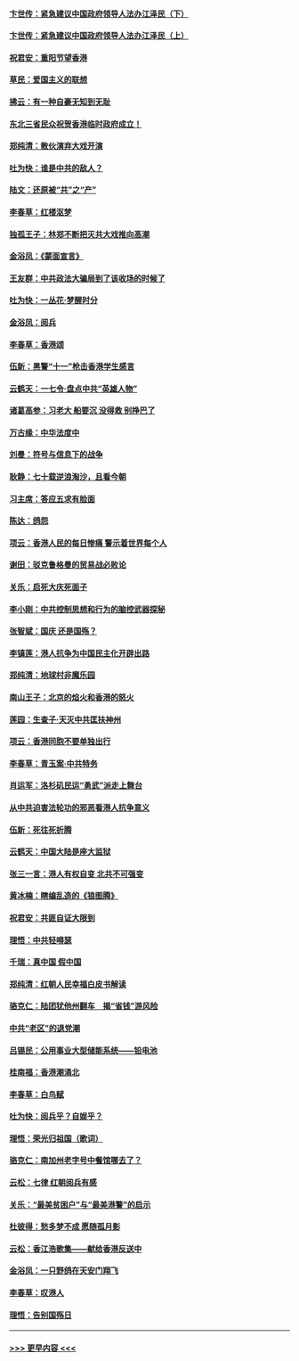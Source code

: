 #### [卞世传：紧急建议中国政府领导人法办江泽民（下）](../pages/nsc993/n11573390.md?t=10072355) 
#### [卞世传：紧急建议中国政府领导人法办江泽民（上）](../pages/nsc993/n11573208.md?t=10072355) 
#### [祝君安：重阳节望香港](../pages/nsc993/n11573190.md?t=10072355) 
#### [草民：爱国主义的联想](../pages/nsc993/n11572333.md?t=10072355) 
#### [拂云：有一种自豪无知到无耻](../pages/nsc993/n11572006.md?t=10072355) 
#### [东北三省民众祝贺香港临时政府成立！](../pages/nsc993/n11571215.md?t=10072355) 
#### [郑纯清：散伙演弃大戏开演](../pages/nsc993/n11570826.md?t=10072355) 
#### [吐为快：谁是中共的敌人？](../pages/nsc993/n11570817.md?t=10072355) 
#### [陆文：还原被“共”之“产”](../pages/nsc993/n11570798.md?t=10072355) 
#### [李春草：红楼沤梦](../pages/nsc993/n11569673.md?t=10072355) 
#### [独孤王子：林郑不断把灭共大戏推向高潮](../pages/nsc993/n11569381.md?t=10072355) 
#### [金浴凤：《蒙面宣言》](../pages/nsc993/n11569368.md?t=10072355) 
#### [王友群：中共政法大骗局到了该收场的时候了](../pages/nsc993/n11568940.md?t=10072355) 
#### [吐为快：一丛花‧梦醒时分](../pages/nsc993/n11567491.md?t=10072355) 
#### [金浴凤：阅兵](../pages/nsc993/n11567454.md?t=10072355) 
#### [李春草：香港颂](../pages/nsc993/n11567444.md?t=10072355) 
#### [伍新：黑警“十一”枪击香港学生感言](../pages/nsc993/n11567426.md?t=10072355) 
#### [云鹤天：一七令‧盘点中共“英雄人物”](../pages/nsc993/n11567091.md?t=10072355) 
#### [诸葛高参：习老大 船要沉 没得救 别挣巴了](../pages/nsc993/n11566976.md?t=10072355) 
#### [万古缘：中华法度中](../pages/nsc993/n11566726.md?t=10072355) 
#### [刘曼：符号与信息下的战争](../pages/nsc993/n11564655.md?t=10072355) 
#### [耿静：七十载逆浪淘沙，且看今朝](../pages/nsc993/n11564520.md?t=10072355) 
#### [习主席：答应五求有脸面](../pages/nsc993/n11563953.md?t=10072355) 
#### [陈达：鸽怨](../pages/nsc993/n11561879.md?t=10072355) 
#### [项云：香港人民的每日惨痛  警示着世界每个人](../pages/nsc993/n11559273.md?t=10072355) 
#### [谢田：驳克鲁格曼的贸易战必败论](../pages/nsc993/n11555840.md?t=10072355) 
#### [关乐：启死大庆死面子](../pages/nsc993/n11556823.md?t=10072355) 
#### [李小刚：中共控制思想和行为的脑控武器探秘](../pages/nsc993/n11556776.md?t=10072355) 
#### [张智斌：国庆  还是国殇？](../pages/nsc993/n11556617.md?t=10072355) 
#### [李镇莲：港人抗争为中国民主化开辟出路](../pages/nsc993/n11556570.md?t=10072355) 
#### [郑纯清：地球村非魔乐园](../pages/nsc993/n11555415.md?t=10072355) 
#### [南山王子：北京的焰火和香港的怒火](../pages/nsc993/n11555318.md?t=10072355) 
#### [莲园：生查子·天灭中共匡扶神州](../pages/nsc993/n11555302.md?t=10072355) 
#### [项云：香港同胞不要单独出行](../pages/nsc993/n11555276.md?t=10072355) 
#### [李春草：青玉案‧中共特务](../pages/nsc993/n11552356.md?t=10072355) 
#### [肖运军：洛杉矶民运“勇武”派走上舞台](../pages/nsc993/n11551595.md?t=10072355) 
#### [从中共迫害法轮功的邪恶看港人抗争意义](../pages/nsc993/n11540858.md?t=10072355) 
#### [伍新：死往死折腾](../pages/nsc993/n11550174.md?t=10072355) 
#### [云鹤天：中国大陆是座大监狱](../pages/nsc993/n11550155.md?t=10072355) 
#### [张三一言：港人有权自变 北共不可强变](../pages/nsc993/n11550132.md?t=10072355) 
#### [黄冰楠：瞎编乱造的《狼图腾》](../pages/nsc993/n11550082.md?t=10072355) 
#### [祝君安：共匪自证大限到](../pages/nsc993/n11550041.md?t=10072355) 
#### [理悟：中共轻嘚瑟](../pages/nsc993/n11547978.md?t=10072355) 
#### [千瑞：真中国 假中国](../pages/nsc993/n11547865.md?t=10072355) 
#### [郑纯清：红朝人民幸福白皮书解读](../pages/nsc993/n11547499.md?t=10072355) 
#### [骆克仁：陆团犹他州翻车　揭“省钱”游风险](../pages/nsc993/n11546977.md?t=10072355) 
#### [中共“老区”的退党潮](../pages/nsc993/n11545995.md?t=10072355) 
#### [吕锡民：公用事业大型储能系统——铅电池](../pages/nsc993/n11545701.md?t=10072355) 
#### [桂南福：香港潮涌北](../pages/nsc993/n11545682.md?t=10072355) 
#### [李春草：白鸟赋](../pages/nsc993/n11545663.md?t=10072355) 
#### [吐为快：阅兵乎？自娱乎？](../pages/nsc993/n11545625.md?t=10072355) 
#### [理悟：荣光归祖国（歌词）](../pages/nsc993/n11545616.md?t=10072355) 
#### [骆克仁：南加州老字号中餐馆哪去了？](../pages/nsc993/n11545120.md?t=10072355) 
#### [云松：七律 红朝阅兵有感](../pages/nsc993/n11542394.md?t=10072355) 
#### [关乐：“最美贫困户”与“最美港警”的启示](../pages/nsc993/n11542252.md?t=10072355) 
#### [杜彼得：愁多梦不成 愿随孤月影](../pages/nsc993/n11540296.md?t=10072355) 
#### [云松：香江浩歌集——献给香港反送中](../pages/nsc993/n11540149.md?t=10072355) 
#### [金浴凤：一只野鸽在天安门翔飞](../pages/nsc993/n11540280.md?t=10072355) 
#### [李春草：叹港人](../pages/nsc993/n11540119.md?t=10072355) 
#### [理悟：告别国殇日](../pages/nsc993/n11539610.md?t=10072355) 

----
#### [ >>> 更早内容 <<< ](../indexes/nsc993-earlier.md)

